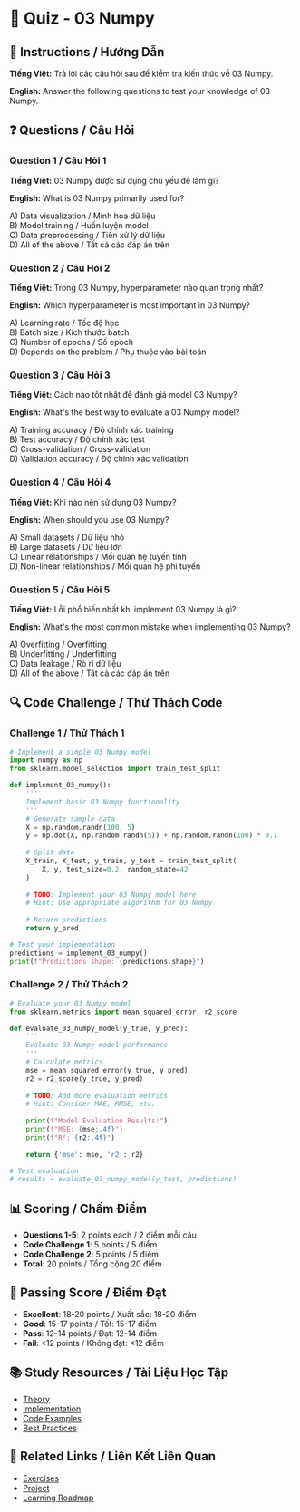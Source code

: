 # 🧠 Quiz - 03 Numpy

## 📝 Instructions / Hướng Dẫn

**Tiếng Việt:** Trả lời các câu hỏi sau để kiểm tra kiến thức về 03 Numpy.

**English:** Answer the following questions to test your knowledge of 03 Numpy.

## ❓ Questions / Câu Hỏi

### Question 1 / Câu Hỏi 1
**Tiếng Việt:** 03 Numpy được sử dụng chủ yếu để làm gì?

**English:** What is 03 Numpy primarily used for?

A) Data visualization / Minh họa dữ liệu  
B) Model training / Huấn luyện model  
C) Data preprocessing / Tiền xử lý dữ liệu  
D) All of the above / Tất cả các đáp án trên

### Question 2 / Câu Hỏi 2
**Tiếng Việt:** Trong 03 Numpy, hyperparameter nào quan trọng nhất?

**English:** Which hyperparameter is most important in 03 Numpy?

A) Learning rate / Tốc độ học  
B) Batch size / Kích thước batch  
C) Number of epochs / Số epoch  
D) Depends on the problem / Phụ thuộc vào bài toán

### Question 3 / Câu Hỏi 3
**Tiếng Việt:** Cách nào tốt nhất để đánh giá model 03 Numpy?

**English:** What's the best way to evaluate a 03 Numpy model?

A) Training accuracy / Độ chính xác training  
B) Test accuracy / Độ chính xác test  
C) Cross-validation / Cross-validation  
D) Validation accuracy / Độ chính xác validation

### Question 4 / Câu Hỏi 4
**Tiếng Việt:** Khi nào nên sử dụng 03 Numpy?

**English:** When should you use 03 Numpy?

A) Small datasets / Dữ liệu nhỏ  
B) Large datasets / Dữ liệu lớn  
C) Linear relationships / Mối quan hệ tuyến tính  
D) Non-linear relationships / Mối quan hệ phi tuyến

### Question 5 / Câu Hỏi 5
**Tiếng Việt:** Lỗi phổ biến nhất khi implement 03 Numpy là gì?

**English:** What's the most common mistake when implementing 03 Numpy?

A) Overfitting / Overfitting  
B) Underfitting / Underfitting  
C) Data leakage / Rò rỉ dữ liệu  
D) All of the above / Tất cả các đáp án trên

## 🔍 Code Challenge / Thử Thách Code

### Challenge 1 / Thử Thách 1
```python
# Implement a simple 03 Numpy model
import numpy as np
from sklearn.model_selection import train_test_split

def implement_03_numpy():
    '''
    Implement basic 03 Numpy functionality
    '''
    # Generate sample data
    X = np.random.randn(100, 5)
    y = np.dot(X, np.random.randn(5)) + np.random.randn(100) * 0.1
    
    # Split data
    X_train, X_test, y_train, y_test = train_test_split(
        X, y, test_size=0.2, random_state=42
    )
    
    # TODO: Implement your 03 Numpy model here
    # Hint: Use appropriate algorithm for 03 Numpy
    
    # Return predictions
    return y_pred

# Test your implementation
predictions = implement_03_numpy()
print(f"Predictions shape: {predictions.shape}")
```

### Challenge 2 / Thử Thách 2
```python
# Evaluate your 03 Numpy model
from sklearn.metrics import mean_squared_error, r2_score

def evaluate_03_numpy_model(y_true, y_pred):
    '''
    Evaluate 03 Numpy model performance
    '''
    # Calculate metrics
    mse = mean_squared_error(y_true, y_pred)
    r2 = r2_score(y_true, y_pred)
    
    # TODO: Add more evaluation metrics
    # Hint: Consider MAE, RMSE, etc.
    
    print(f"Model Evaluation Results:")
    print(f"MSE: {mse:.4f}")
    print(f"R²: {r2:.4f}")
    
    return {'mse': mse, 'r2': r2}

# Test evaluation
# results = evaluate_03_numpy_model(y_test, predictions)
```

## 📊 Scoring / Chấm Điểm

- **Questions 1-5**: 2 points each / 2 điểm mỗi câu
- **Code Challenge 1**: 5 points / 5 điểm
- **Code Challenge 2**: 5 points / 5 điểm
- **Total**: 20 points / Tổng cộng 20 điểm

## 🎯 Passing Score / Điểm Đạt

- **Excellent**: 18-20 points / Xuất sắc: 18-20 điểm
- **Good**: 15-17 points / Tốt: 15-17 điểm  
- **Pass**: 12-14 points / Đạt: 12-14 điểm
- **Fail**: <12 points / Không đạt: <12 điểm

## 📚 Study Resources / Tài Liệu Học Tập

- [Theory](./THEORY_03_numpy.md)
- [Implementation](./IMPLEMENTATION_03_numpy.md)
- [Code Examples](./CODE_EXAMPLES_03_numpy.md)
- [Best Practices](./BEST_PRACTICES_03_numpy.md)

## 🔗 Related Links / Liên Kết Liên Quan

- [Exercises](./EXERCISES_03_numpy.md)
- [Project](./PROJECT_03_numpy.md)
- [Learning Roadmap](./LEARNING_ROADMAP_03_numpy.md)
